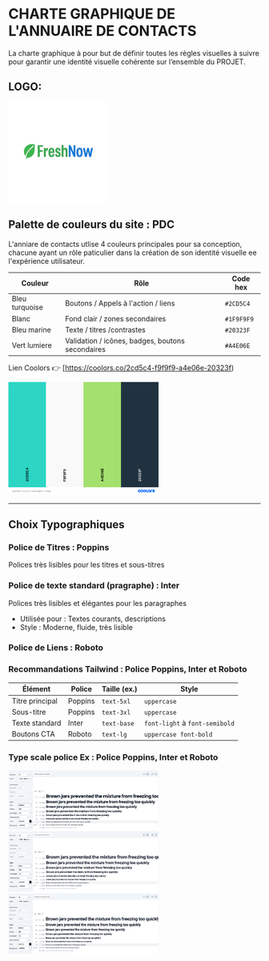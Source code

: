 
# CHARTE GRAPHIQUE DE L'ANNUAIRE DE CONTACTS

La charte graphique à pour but de définir toutes les règles visuelles à suivre pour garantir une identité visuelle cohérente sur l’ensemble du PROJET.

## LOGO: 

<img src="./logo.png" alt="Texte alternatif" width="200">

## Palette de couleurs du site : PDC 

L'anniare de contacts utlise 4 couleurs  principales pour sa conception, chacune ayant un rôle paticulier dans la création de son identité visuelle ee l'expérience utilisateur.

| Couleur          | Rôle                                      | Code hex   |
|------------------|-------------------------------------------|------------|
| Bleu turquoise   | Boutons / Appels à l'action / liens       | `#2CD5C4`  |
| Blanc            | Fond clair / zones secondaires            | `#1F9F9F9` |
| Bleu marine      | Texte / titres /contrastes                | `#20323F`  |
| Vert lumiere     | Validation / icônes, badges, boutons secondaires | `#A4E06E`  |

Lien Coolors 👉 [https://coolors.co/2cd5c4-f9f9f9-a4e06e-20323f)

<img src="./palette-couleurs-annuaire-contac.png" alt="Texte alternatif" width="300">





---


## Choix Typographiques

### Police de Titres : **Poppins**


Polices très lisibles pour les titres et sous-titres 




### Police de texte standard (pragraphe) : **Inter** 

Polices très lisibles et élégantes pour les paragraphes 
- Utilisée pour : Textes courants, descriptions  
- Style : Moderne, fluide, très lisible  

### Police de Liens : **Roboto** 
    
   


### Recommandations Tailwind : Police Poppins, Inter et Roboto

| Élément          | Police       | Taille (ex.) | Style                |
|------------------|--------------|--------------|----------------------|
| Titre principal  | Poppins      | `text-5xl`   | `uppercase`          |
| Sous-titre       | Poppins      | `text-3xl`   | `uppercase`          |
| Texte standard   | Inter        | `text-base`  | `font-light` à `font-semibold` |
| Boutons CTA      | Roboto       | `text-lg`    | `uppercase font-bold` |

### Type scale police Ex : Police Poppins, Inter et Roboto

<img src="./font-scale/poppins-font.png" alt="Texte alternatif" width="300">
<img src="./font-scale/inter-font.png" alt="Texte alternatif" width="300">
<img src="./font-scale/roboto-font.png" alt="Texte alternatif" width="300">



